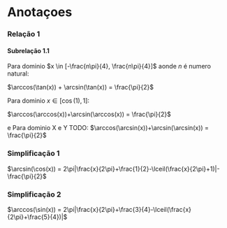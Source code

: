 # Anotaçoes

### Relação 1
####  Subrelação 1.1
Para dominio $x \in [-\frac{n\pi}{4}, \frac{n\pi}{4}]$ aonde $n$ é numero natural:

$\arccos(\tan(x)) + \arcsin(\tan(x)) = \frac{\pi}{2}$


Para dominio $x \in [\cos(1), 1]$:

$\arccos(\arccos(x))+\arcsin(\arccos(x)) = \frac{\pi}{2}$

e
Para dominio X e Y TODO:
$\arccos(\arcsin(x))+\arcsin(\arcsin(x)) = \frac{\pi}{2}$

### Simplificação 1
$\arcsin(\cos(x)) = 2\pi|\frac{x}{2\pi}+\frac{1}{2}-\lceil(\frac{x}{2\pi}+1)|-\frac{\pi}{2}$

### Simplificação 2
$\arccos(\sin(x)) = 2\pi|\frac{x}{2\pi}+\frac{3}{4}-\lceil(\frac{x}{2\pi}+\frac{5}{4})|$





